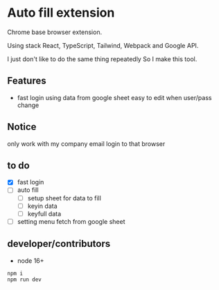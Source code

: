 # Auto fill extension

Chrome base browser extension.

Using stack React, TypeScript, Tailwind, Webpack and Google API.

I just don't like to do the same thing repeatedly So I make this tool.

## Features

-   fast login using data from google sheet easy to edit when user/pass change

## Notice

only work with my company email login to that browser

## to do

-   [x] fast login
-   [ ] auto fill
    -   [ ] setup sheet for data to fill
    -   [ ] keyin data
    -   [ ] keyfull data
-   [ ] setting menu fetch from google sheet

## developer/contributors

-   node 16+

```bash
npm i
npm run dev
```
